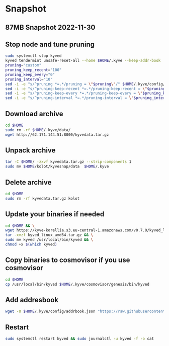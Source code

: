 # Snapshot 
## 87MB Snapshot 2022-11-30

## Stop node and tune pruning
```bash
sudo systemctl stop kyved
kyved tendermint unsafe-reset-all --home $HOME/.kyve --keep-addr-book
pruning="custom"
pruning_keep_recent="100"
pruning_keep_every="0"
pruning_interval="10"
sed -i -e "s/^pruning *=.*/pruning = \"$pruning\"/" $HOME/.kyve/config/app.toml
sed -i -e "s/^pruning-keep-recent *=.*/pruning-keep-recent = \"$pruning_keep_recent\"/" $HOME/.kyve/config/app.toml
sed -i -e "s/^pruning-keep-every *=.*/pruning-keep-every = \"$pruning_keep_every\"/" $HOME/.kyve/config/app.toml
sed -i -e "s/^pruning-interval *=.*/pruning-interval = \"$pruning_interval\"/" $HOME/.kyve/config/app.toml
```

## Download archive

```bash
cd $HOME
sudo rm -rf $HOME/.kyve/data/
wget http://62.171.144.51:8000/kyvedata.tar.gz
```
## Unpack archive

```bash
tar -C $HOME/ -zxvf kyvedata.tar.gz --strip-components 1
sudo mv $HOME/kolot/kyvesnap/data  $HOME/.kyve
```

## Delete archive

```bash
cd $HOME
sudo rm -rf kyvedata.tar.gz kolot
```
## Update your binaries if needed 

```bash
cd $HOME && \
wget https://kyve-korellia.s3.eu-central-1.amazonaws.com/v0.7.0/kyved_linux_amd64.tar.gz && \
tar -xvzf kyved_linux_amd64.tar.gz && \
sudo mv kyved /usr/local/bin/kyved && \
chmod +x $(which kyved)
```

## Copy binaries to cosmovisor if you use cosmovisor 

```bash
cd $HOME
cp /usr/local/bin/kyved $HOME/.kyve/cosmovisor/genesis/bin/kyved
```

## Add addresbook

```bash
wget -O $HOME/.kyve/config/addrbook.json "https://raw.githubusercontent.com/Kolot86/Snapshots-SateSync/main/KYVE-beta/addrbook.json"
```

## Restart 

```bash
sudo systemctl restart kyved && sudo journalctl -u kyved -f -o cat
```
